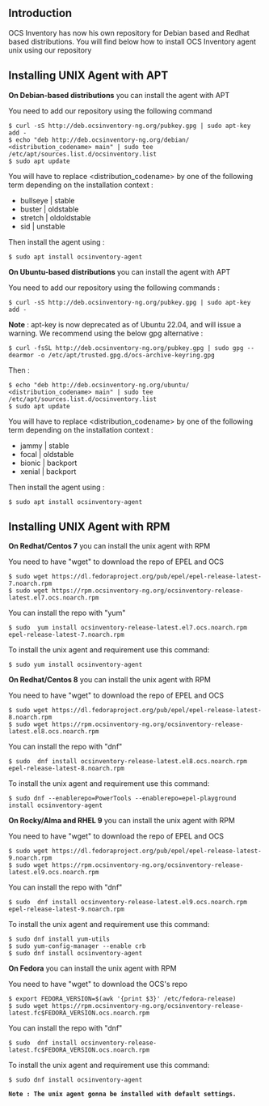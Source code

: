 ## Introduction

OCS Inventory has now his own repository for Debian based and Redhat based distributions.
You will find below how to install OCS Inventory agent unix using our repository

## Installing UNIX Agent with APT

**On Debian-based distributions** you can install the agent with APT

You need to add our repository using the following command

    $ curl -sS http://deb.ocsinventory-ng.org/pubkey.gpg | sudo apt-key add -
    $ echo "deb http://deb.ocsinventory-ng.org/debian/ <distribution_codename> main" | sudo tee /etc/apt/sources.list.d/ocsinventory.list
    $ sudo apt update 

You will have to replace <distribution_codename> by one of the following term depending on the installation context : 

* bullseye | stable
* buster | oldstable 
* stretch | oldoldstable
* sid | unstable

Then install the agent using : 

    $ sudo apt install ocsinventory-agent

**On Ubuntu-based distributions** you can install the agent with APT

You need to add our repository using the following commands :

    $ curl -sS http://deb.ocsinventory-ng.org/pubkey.gpg | sudo apt-key add -

**Note** : apt-key is now deprecated as of Ubuntu 22.04, and will issue a warning. We recommend using the below gpg alternative :


    $ curl -fsSL http://deb.ocsinventory-ng.org/pubkey.gpg | sudo gpg --dearmor -o /etc/apt/trusted.gpg.d/ocs-archive-keyring.gpg

Then : 
  
    $ echo "deb http://deb.ocsinventory-ng.org/ubuntu/ <distribution_codename> main" | sudo tee /etc/apt/sources.list.d/ocsinventory.list
    $ sudo apt update

You will have to replace <distribution_codename> by one of the following term depending on the installation context : 

* jammy | stable
* focal | oldstable 
* bionic | backport
* xenial | backport

Then install the agent using : 

    $ sudo apt install ocsinventory-agent

## Installing UNIX Agent with RPM

**On Redhat/Centos 7** you can install the unix agent with RPM

You need to have "wget" to download the repo of EPEL and OCS

    $ sudo wget https://dl.fedoraproject.org/pub/epel/epel-release-latest-7.noarch.rpm
    $ sudo wget https://rpm.ocsinventory-ng.org/ocsinventory-release-latest.el7.ocs.noarch.rpm

You can install the repo with "yum"

    $ sudo  yum install ocsinventory-release-latest.el7.ocs.noarch.rpm epel-release-latest-7.noarch.rpm

To install the unix agent and requirement use this command:

    $ sudo yum install ocsinventory-agent

**On Redhat/Centos 8** you can install the unix agent with RPM

You need to have "wget" to download the repo of EPEL and OCS

    $ sudo wget https://dl.fedoraproject.org/pub/epel/epel-release-latest-8.noarch.rpm
    $ sudo wget https://rpm.ocsinventory-ng.org/ocsinventory-release-latest.el8.ocs.noarch.rpm

You can install the repo with "dnf"

    $ sudo  dnf install ocsinventory-release-latest.el8.ocs.noarch.rpm epel-release-latest-8.noarch.rpm

To install the unix agent and requirement use this command:

    $ sudo dnf --enablerepo=PowerTools --enablerepo=epel-playground install ocsinventory-agent

**On Rocky/Alma and RHEL 9** you can install the unix agent with RPM

You need to have "wget" to download the repo of EPEL and OCS

    $ sudo wget https://dl.fedoraproject.org/pub/epel/epel-release-latest-9.noarch.rpm
    $ sudo wget https://rpm.ocsinventory-ng.org/ocsinventory-release-latest.el9.ocs.noarch.rpm

You can install the repo with "dnf"

    $ sudo  dnf install ocsinventory-release-latest.el9.ocs.noarch.rpm epel-release-latest-9.noarch.rpm

To install the unix agent and requirement use this command:

    $ sudo dnf install yum-utils
    $ sudo yum-config-manager --enable crb
    $ sudo dnf install ocsinventory-agent

**On Fedora** you can install the unix agent with RPM

You need to have "wget" to download the OCS's repo

    $ export FEDORA_VERSION=$(awk '{print $3}' /etc/fedora-release)
    $ sudo wget https://rpm.ocsinventory-ng.org/ocsinventory-release-latest.fc$FEDORA_VERSION.ocs.noarch.rpm

You can install the repo with "dnf"

    $ sudo  dnf install ocsinventory-release-latest.fc$FEDORA_VERSION.ocs.noarch.rpm

To install the unix agent and requirement use this command:

    $ sudo dnf install ocsinventory-agent

**`Note : The unix agent gonna be installed with default settings.`**
